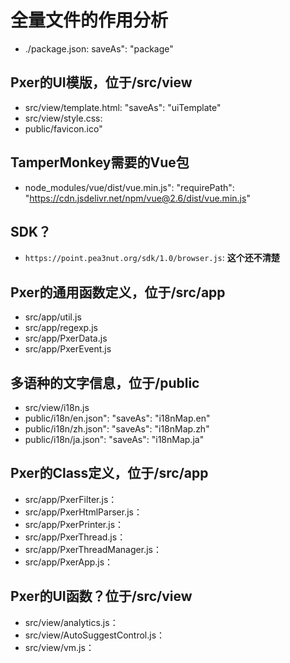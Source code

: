 
# 全量文件的作用分析

- ./package.json: saveAs": "package"

## Pxer的UI模版，位于/src/view

- src/view/template.html: "saveAs": "uiTemplate"
- src/view/style.css:
- public/favicon.ico"

## TamperMonkey需要的Vue包

- node_modules/vue/dist/vue.min.js": "requirePath": "https://cdn.jsdelivr.net/npm/vue@2.6/dist/vue.min.js"

## SDK？

- `https://point.pea3nut.org/sdk/1.0/browser.js`: **这个还不清楚**

## Pxer的通用函数定义，位于/src/app

- src/app/util.js
- src/app/regexp.js
- src/app/PxerData.js
- src/app/PxerEvent.js

## 多语种的文字信息，位于/public

- src/view/i18n.js
- public/i18n/en.json":     "saveAs": "i18nMap.en"
- public/i18n/zh.json":      "saveAs": "i18nMap.zh"
- public/i18n/ja.json":     "saveAs": "i18nMap.ja"

## Pxer的Class定义，位于/src/app

- src/app/PxerFilter.js：
- src/app/PxerHtmlParser.js：
- src/app/PxerPrinter.js：
- src/app/PxerThread.js：
- src/app/PxerThreadManager.js：
- src/app/PxerApp.js：

## Pxer的UI函数？位于/src/view

- src/view/analytics.js：
- src/view/AutoSuggestControl.js：
- src/view/vm.js：
